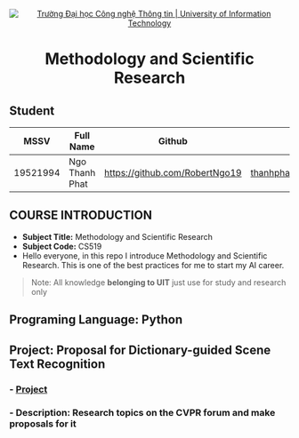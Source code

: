<!-- Banner -->
<p align="center">
  <a href="https://www.uit.edu.vn/" title="Trường Đại học Công nghệ Thông tin" style="border: none;">
    <img src="https://i.imgur.com/WmMnSRt.png" alt="Trường Đại học Công nghệ Thông tin | University of Information Technology">
  </a>
</p>
<h1 align="center"><b>Methodology and Scientific Research</b></h>

## Student
 MSSV          | Full Name             | Github                    | Email                   |
 ------------- | ---------------------- |---------------------------|------------------------- 
 19521994      | Ngo Thanh Phat        |https://github.com/RobertNgo19  |thanhphat352@gmail.com   |
 
 ## COURSE INTRODUCTION
* **Subject Title:** Methodology and Scientific Research
* **Subject Code:** CS519
*  Hello everyone, in this repo I introduce Methodology and Scientific Research. This is one of the best practices for me to start my AI career.
> Note: All knowledge **belonging to UIT** just use for study and research only

 ## Programing Language: Python
 ## Project: Proposal for Dictionary-guided Scene Text Recognition
 
 ### - [Project](https://github.com/RobertNgo19/Methodology-and-Scientific-Researc_Subject/tree/main/Project)
 ### - Description: Research topics on the CVPR forum and make proposals for it

